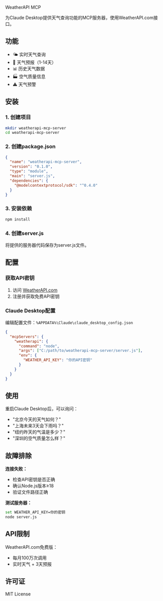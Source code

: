 WeatherAPI MCP 

为Claude Desktop提供天气查询功能的MCP服务器，使用WeatherAPI.com接口。

## 功能

- 🌤️ 实时天气查询
- 📅 天气预报（1-14天）
- 📊 历史天气数据
- 🏭 空气质量信息
- ⚠️ 天气预警

## 安装

### 1. 创建项目
```bash
mkdir weatherapi-mcp-server
cd weatherapi-mcp-server
```

### 2. 创建package.json
```json
{
  "name": "weatherapi-mcp-server",
  "version": "0.1.0",
  "type": "module",
  "main": "server.js",
  "dependencies": {
    "@modelcontextprotocol/sdk": "^0.4.0"
  }
}
```

### 3. 安装依赖
```bash
npm install
```

### 4. 创建server.js
将提供的服务器代码保存为server.js文件。

## 配置

### 获取API密钥
1. 访问 [WeatherAPI.com](https://www.weatherapi.com/)
2. 注册并获取免费API密钥

### Claude Desktop配置
编辑配置文件：`%APPDATA%\Claude\claude_desktop_config.json`

```json
{
  "mcpServers": {
    "weatherapi": {
      "command": "node",
      "args": ["C:/path/to/weatherapi-mcp-server/server.js"],
      "env": {
        "WEATHER_API_KEY": "你的API密钥"
      }
    }
  }
}
```

## 使用

重启Claude Desktop后，可以询问：

- "北京今天的天气如何？"
- "上海未来3天会下雨吗？"
- "纽约昨天的气温是多少？"
- "深圳的空气质量怎么样？"

## 故障排除

**连接失败：**
- 检查API密钥是否正确
- 确认Node.js版本≥18
- 验证文件路径正确

**测试服务器：**
```bash
set WEATHER_API_KEY=你的密钥
node server.js
```

## API限制

WeatherAPI.com免费版：
- 每月100万次调用
- 实时天气 + 3天预报

## 许可证

MIT License

